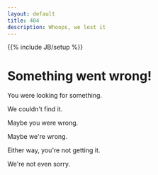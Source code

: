 ```yaml
---
layout: default
title: 404
description: Whoops, we lost it
---
```

{{% include JB/setup %}}

Something went wrong!
=====================

You were looking for something.

We couldn't find it.

Maybe you were wrong. 

Maybe we're wrong.

Either way, you're not getting it.

We're not even sorry.
